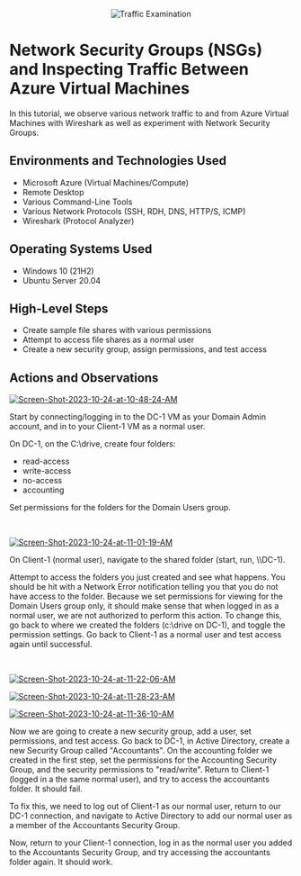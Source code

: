 <p align="center">
<img src="https://i.imgur.com/Ua7udoS.png" alt="Traffic Examination"/>
</p>

<h1>Network Security Groups (NSGs) and Inspecting Traffic Between Azure Virtual Machines</h1>
In this tutorial, we observe various network traffic to and from Azure Virtual Machines with Wireshark as well as experiment with Network Security Groups. <br />

<h2>Environments and Technologies Used</h2>

- Microsoft Azure (Virtual Machines/Compute)
- Remote Desktop
- Various Command-Line Tools
- Various Network Protocols (SSH, RDH, DNS, HTTP/S, ICMP)
- Wireshark (Protocol Analyzer)

<h2>Operating Systems Used</h2>

- Windows 10 (21H2)
- Ubuntu Server 20.04

<h2>High-Level Steps</h2>

- Create sample file shares with various permissions
- Attempt to access file shares as a normal user
- Create a new security group, assign permissions, and test access

<h2>Actions and Observations</h2>

<p>
<a href="https://ibb.co/fSSGXq6"><img src="https://i.ibb.co/KGGz5b4/Screen-Shot-2023-10-24-at-10-48-24-AM.png" alt="Screen-Shot-2023-10-24-at-10-48-24-AM" border="0" /></a>
</p>
<p>
Start by connecting/logging in to the DC-1 VM as your Domain Admin account, and in to your Client-1 VM as a normal user.

On DC-1, on the C:\drive, create four folders:

- read-access
- write-access
- no-access
- accounting

Set permissions for the folders for the Domain Users group.

</p>
<br />

<p>
<a href="https://ibb.co/D8YY9Vx"><img src="https://i.ibb.co/cCww6gG/Screen-Shot-2023-10-24-at-11-01-19-AM.png" alt="Screen-Shot-2023-10-24-at-11-01-19-AM" border="0" /></a>
</p>
<p>
On Client-1 (normal user), navigate to the shared folder (start, run, \\DC-1).

Attempt to access the folders you just created and see what happens. You should be hit with a Network Error notification telling you that you do not have access to the folder. Because we set permissions for viewing for the Domain Users group only, it should make sense that when logged in as a normal user, we are not authorized to perform this action. To change this, go back to where we created the folders (c:\drive on DC-1), and toggle the permission settings. Go back to Client-1 as a normal user and test access again until successful.
</p>
<br />

<p>
<a href="https://ibb.co/4ZTmtLy"><img src="https://i.ibb.co/svwmR4S/Screen-Shot-2023-10-24-at-11-22-06-AM.png" alt="Screen-Shot-2023-10-24-at-11-22-06-AM" border="0" /></a>
</p>

<p>
<a href="https://ibb.co/1Z33KqL"><img src="https://i.ibb.co/XX99psb/Screen-Shot-2023-10-24-at-11-28-23-AM.png" alt="Screen-Shot-2023-10-24-at-11-28-23-AM" border="0" /></a>
</p>

<p>
<a href="https://ibb.co/zrYLdpJ"><img src="https://i.ibb.co/c1Hpq0L/Screen-Shot-2023-10-24-at-11-36-10-AM.png" alt="Screen-Shot-2023-10-24-at-11-36-10-AM" border="0" /></a>
</p>

<p>
Now we are going to create a new security group, add a user, set permissions, and test access. Go back to DC-1, in Active Directory, create a new Security Group called "Accountants". On the accounting folder we created in the first step, set the permissions for the Accounting Security Group, and the security permissions to "read/write". Return to Client-1 (logged in a the same normal user), and try to access the accountants folder. It should fail.

To fix this, we need to log out of Client-1 as our normal user, return to our DC-1 connection, and navigate to Active Directory to add our normal user as a member of the Accountants Security Group.

Now, return to your Client-1 connection, log in as the normal user you added to the Accountants Security Group, and try accessing the accountants folder again. It should work.
</p>
<br />
